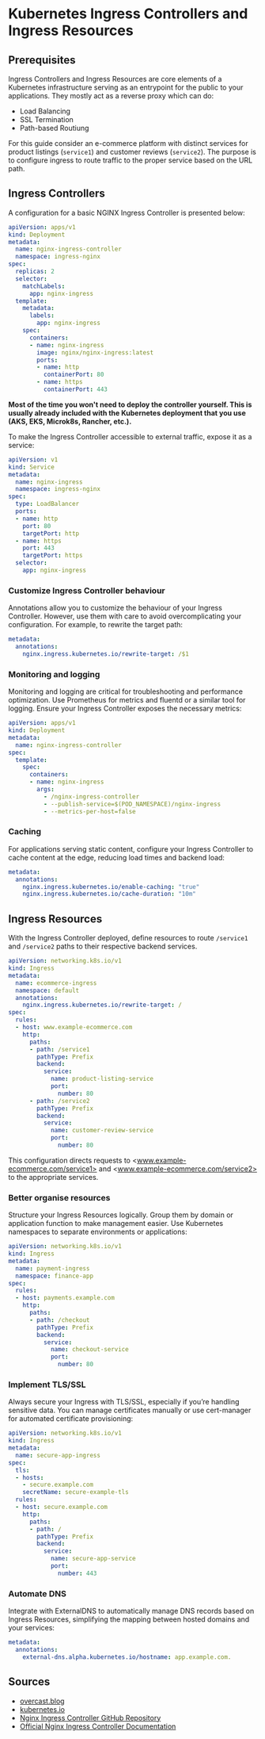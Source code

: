 # Kubernetes Ingress Controllers and Ingress Resources

## Prerequisites

Ingress Controllers and Ingress Resources are core elements of a Kubernetes infrastructure serving as an entrypoint for the public to your applications. They mostly act as a reverse proxy which can do:

- Load Balancing
- SSL Termination
- Path-based Routiung

For this guide consider an e-commerce platform with distinct services for product listings (`service1`) and customer reviews (`service2`). The purpose is to configure ingress to route traffic to the proper service based on the URL path.

## Ingress Controllers

A configuration for a basic NGINX Ingress Controller is presented below:

```yaml
apiVersion: apps/v1
kind: Deployment
metadata:
  name: nginx-ingress-controller
  namespace: ingress-nginx
spec:
  replicas: 2
  selector:
    matchLabels:
      app: nginx-ingress
  template:
    metadata:
      labels:
        app: nginx-ingress
    spec:
      containers:
      - name: nginx-ingress
        image: nginx/nginx-ingress:latest
        ports:
        - name: http
          containerPort: 80
        - name: https
          containerPort: 443
```

**Most of the time you won't need to deploy the controller yourself. This is usually already included with the Kubernetes deployment that you use (AKS, EKS, Microk8s, Rancher, etc.).**

To make the Ingress Controller accessible to external traffic, expose it as a service:

```yaml
apiVersion: v1
kind: Service
metadata:
  name: nginx-ingress
  namespace: ingress-nginx
spec:
  type: LoadBalancer
  ports:
  - name: http
    port: 80
    targetPort: http
  - name: https
    port: 443
    targetPort: https
  selector:
    app: nginx-ingress
```

### Customize Ingress Controller behaviour

Annotations allow you to customize the behaviour of your Ingress Controller. However, use them with care to avoid overcomplicating your configuration. For example, to rewrite the target path:

```yaml
metadata:
  annotations:
    nginx.ingress.kubernetes.io/rewrite-target: /$1
```

### Monitoring and logging

Monitoring and logging are critical for troubleshooting and performance optimization. Use Prometheus for metrics and fluentd or a similar tool for logging. Ensure your Ingress Controller exposes the necessary metrics:

```yaml
apiVersion: apps/v1
kind: Deployment
metadata:
  name: nginx-ingress-controller
spec:
  template:
    spec:
      containers:
      - name: nginx-ingress
        args:
          - /nginx-ingress-controller
          - --publish-service=$(POD_NAMESPACE)/nginx-ingress
          - --metrics-per-host=false
```

### Caching

For applications serving static content, configure your Ingress Controller to cache content at the edge, reducing load times and backend load:

```yaml
metadata:
  annotations:
    nginx.ingress.kubernetes.io/enable-caching: "true"
    nginx.ingress.kubernetes.io/cache-duration: "10m"
```

## Ingress Resources

With the Ingress Controller deployed, define resources to route `/service1` and `/service2` paths to their respective backend services.

```yaml
apiVersion: networking.k8s.io/v1
kind: Ingress
metadata:
  name: ecommerce-ingress
  namespace: default
  annotations:
    nginx.ingress.kubernetes.io/rewrite-target: /
spec:
  rules:
  - host: www.example-ecommerce.com
    http:
      paths:
      - path: /service1
        pathType: Prefix
        backend:
          service:
            name: product-listing-service
            port:
              number: 80
      - path: /service2
        pathType: Prefix
        backend:
          service:
            name: customer-review-service
            port:
              number: 80
```

This configuration directs requests to <www.example-ecommerce.com/service1> and <www.example-ecommerce.com/service2> to the appropriate services.

### Better organise resources

Structure your Ingress Resources logically. Group them by domain or application function to make management easier. Use Kubernetes namespaces to separate environments or applications:

```yaml
apiVersion: networking.k8s.io/v1
kind: Ingress
metadata:
  name: payment-ingress
  namespace: finance-app
spec:
  rules:
  - host: payments.example.com
    http:
      paths:
      - path: /checkout
        pathType: Prefix
        backend:
          service:
            name: checkout-service
            port:
              number: 80
```

### Implement TLS/SSL

Always secure your Ingress with TLS/SSL, especially if you’re handling sensitive data. You can manage certificates manually or use cert-manager for automated certificate provisioning:

```yaml
apiVersion: networking.k8s.io/v1
kind: Ingress
metadata:
  name: secure-app-ingress
spec:
  tls:
  - hosts:
    - secure.example.com
    secretName: secure-example-tls
  rules:
  - host: secure.example.com
    http:
      paths:
      - path: /
        pathType: Prefix
        backend:
          service:
            name: secure-app-service
            port:
              number: 443
```

### Automate DNS

Integrate with ExternalDNS to automatically manage DNS records based on Ingress Resources, simplifying the mapping between hosted domains and your services:

```yaml
metadata:
  annotations:
    external-dns.alpha.kubernetes.io/hostname: app.example.com.
```

## Sources

- [overcast.blog](https://overcast.blog/kubernetes-ingress-controllers-and-ingress-resources-a-practical-guide-7a709dec3e4b)
- [kubernetes.io](https://kubernetes.io/docs/concepts/services-networking/ingress/)
- [Nginx Ingress Controller GitHub Repository](https://github.com/kubernetes/ingress-nginx)
- [Official Nginx Ingress Controller Documentation](https://docs.nginx.com/nginx-ingress-controller/)
